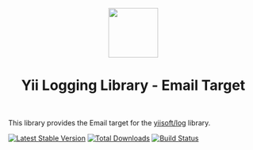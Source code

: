 <p align="center">
    <a href="https://github.com/yiisoft" target="_blank">
        <img src="https://avatars0.githubusercontent.com/u/993323" height="100px">
    </a>
    <h1 align="center">Yii Logging Library - Email Target</h1>
    <br>
</p>

This library provides the Email target for the [yiisoft/log] library.

[yiisoft/log]: https://github.com/yiisoft/log

[![Latest Stable Version](https://poser.pugx.org/yiisoft/log-target-email/v/stable.png)](https://packagist.org/packages/yiisoft/log-target-email)
[![Total Downloads](https://poser.pugx.org/yiisoft/log-target-email/downloads.png)](https://packagist.org/packages/yiisoft/log-target-email)
[![Build Status](https://travis-ci.com/yiisoft/log-target-email.svg?branch=master)](https://travis-ci.com/yiisoft/log-target-email)

